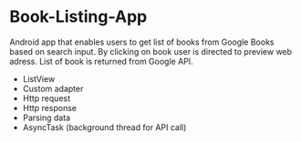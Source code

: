 # Book-Listing-App

Android app that enables users to get list of books from Google Books based on search input.
By clicking on book user is directed to preview web adress. List of book is returned from Google API.

- ListView
- Custom adapter
- Http request
- Http response
- Parsing data
- AsyncTask (background thread for API call)
